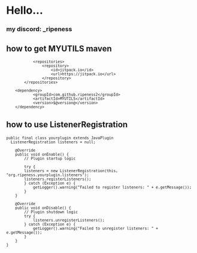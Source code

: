 # Hello...

### my discord: _ripeness

## how to get MYUTILS maven
<sup>

                <repositories>
                    <repository>
                        <id>jitpack.io</id>
                        <url>https://jitpack.io</url>
                    </repository>
		    </repositories>

		<dependency>
                <groupId>com.github.ripeness2</groupId>
                <artifactId>MYUTILS</artifactId>
                <version>$@version@</version>
		</dependency>

</sup>

## how to use ListenerRegistration

<sup>

    public final class yourplugin extends JavaPlugin
      ListenerRegistration listeners = null;

	    @Override
	    public void onEnable() {
	        // Plugin startup logic

            try {
	        listeners = new ListenerRegistration(this, "org.ripeness.yourplugin.listeners");
	        listeners.registerListeners();
            } catch (Exception e) {
                getLogger().warning("Failed to register listeners: " + e.getMessage());
            }
	    }
	
	    @Override
	    public void onDisable() {
	        // Plugin shutdown logic
	        try {
	            listeners.unregisterListeners();
	        } catch (Exception e) {
	            getLogger().warning("Failed to unregister listeners: " + e.getMessage());
	        }
	    }
	}

</sup>